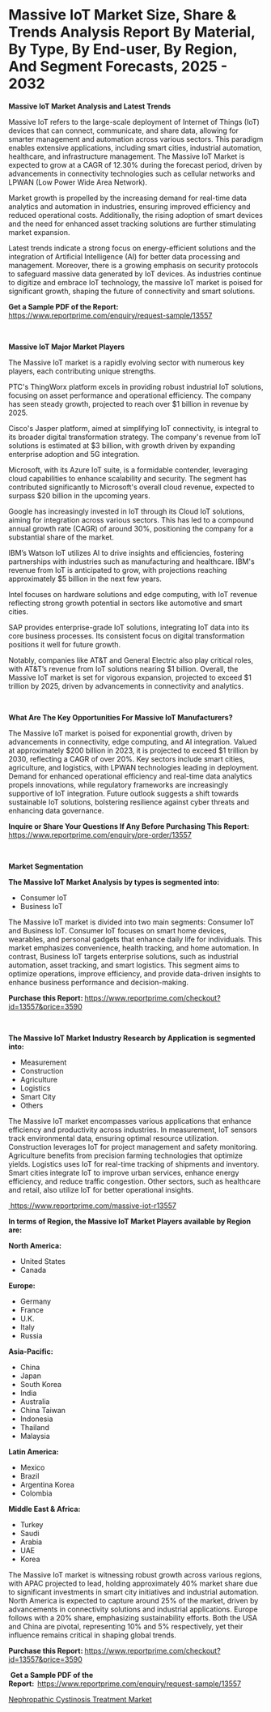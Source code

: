 <p><h1>Massive IoT Market Size, Share & Trends Analysis Report By Material, By Type, By End-user, By Region, And Segment Forecasts, 2025 - 2032</h1></p><p><strong>Massive IoT Market Analysis and Latest Trends</strong></p>
<p><p>Massive IoT refers to the large-scale deployment of Internet of Things (IoT) devices that can connect, communicate, and share data, allowing for smarter management and automation across various sectors. This paradigm enables extensive applications, including smart cities, industrial automation, healthcare, and infrastructure management. The Massive IoT Market is expected to grow at a CAGR of 12.30% during the forecast period, driven by advancements in connectivity technologies such as cellular networks and LPWAN (Low Power Wide Area Network).</p><p>Market growth is propelled by the increasing demand for real-time data analytics and automation in industries, ensuring improved efficiency and reduced operational costs. Additionally, the rising adoption of smart devices and the need for enhanced asset tracking solutions are further stimulating market expansion. </p><p>Latest trends indicate a strong focus on energy-efficient solutions and the integration of Artificial Intelligence (AI) for better data processing and management. Moreover, there is a growing emphasis on security protocols to safeguard massive data generated by IoT devices. As industries continue to digitize and embrace IoT technology, the massive IoT market is poised for significant growth, shaping the future of connectivity and smart solutions.</p></p>
<p><strong>Get a Sample PDF of the Report:&nbsp;</strong> <a href="https://www.reportprime.com/enquiry/request-sample/13557?utm_campaign=3254&utm_medium=2&utm_source=Github&utm_content=ia&utm_term=20032025&utm_id=massive-iot">https://www.reportprime.com/enquiry/request-sample/13557</a></p>
<p>&nbsp;</p>
<p><strong>Massive IoT Major Market Players</strong></p>
<p><p>The Massive IoT market is a rapidly evolving sector with numerous key players, each contributing unique strengths. </p><p>PTC's ThingWorx platform excels in providing robust industrial IoT solutions, focusing on asset performance and operational efficiency. The company has seen steady growth, projected to reach over $1 billion in revenue by 2025.</p><p>Cisco's Jasper platform, aimed at simplifying IoT connectivity, is integral to its broader digital transformation strategy. The company's revenue from IoT solutions is estimated at $3 billion, with growth driven by expanding enterprise adoption and 5G integration.</p><p>Microsoft, with its Azure IoT suite, is a formidable contender, leveraging cloud capabilities to enhance scalability and security. The segment has contributed significantly to Microsoft's overall cloud revenue, expected to surpass $20 billion in the upcoming years.</p><p>Google has increasingly invested in IoT through its Cloud IoT solutions, aiming for integration across various sectors. This has led to a compound annual growth rate (CAGR) of around 30%, positioning the company for a substantial share of the market.</p><p>IBM’s Watson IoT utilizes AI to drive insights and efficiencies, fostering partnerships with industries such as manufacturing and healthcare. IBM's revenue from IoT is anticipated to grow, with projections reaching approximately $5 billion in the next few years.</p><p>Intel focuses on hardware solutions and edge computing, with IoT revenue reflecting strong growth potential in sectors like automotive and smart cities.</p><p>SAP provides enterprise-grade IoT solutions, integrating IoT data into its core business processes. Its consistent focus on digital transformation positions it well for future growth.</p><p>Notably, companies like AT&T and General Electric also play critical roles, with AT&T’s revenue from IoT solutions nearing $1 billion. Overall, the Massive IoT market is set for vigorous expansion, projected to exceed $1 trillion by 2025, driven by advancements in connectivity and analytics.</p></p>
<p>&nbsp;</p>
<p><strong>What Are The Key Opportunities For Massive IoT Manufacturers?</strong></p>
<p><p>The Massive IoT market is poised for exponential growth, driven by advancements in connectivity, edge computing, and AI integration. Valued at approximately $200 billion in 2023, it is projected to exceed $1 trillion by 2030, reflecting a CAGR of over 20%. Key sectors include smart cities, agriculture, and logistics, with LPWAN technologies leading in deployment. Demand for enhanced operational efficiency and real-time data analytics propels innovations, while regulatory frameworks are increasingly supportive of IoT integration. Future outlook suggests a shift towards sustainable IoT solutions, bolstering resilience against cyber threats and enhancing data governance.</p></p>
<p><strong>Inquire or Share Your Questions If Any Before Purchasing This Report:</strong> <a href="https://www.reportprime.com/enquiry/pre-order/13557?utm_campaign=3254&utm_medium=2&utm_source=Github&utm_content=ia&utm_term=20032025&utm_id=massive-iot">https://www.reportprime.com/enquiry/pre-order/13557</a></p>
<p>&nbsp;</p>
<p><strong>Market Segmentation</strong></p>
<p><strong>The Massive IoT Market Analysis by types is segmented into:</strong></p>
<p><ul><li>Consumer IoT</li><li>Business IoT</li></ul></p>
<p><p>The Massive IoT market is divided into two main segments: Consumer IoT and Business IoT. Consumer IoT focuses on smart home devices, wearables, and personal gadgets that enhance daily life for individuals. This market emphasizes convenience, health tracking, and home automation. In contrast, Business IoT targets enterprise solutions, such as industrial automation, asset tracking, and smart logistics. This segment aims to optimize operations, improve efficiency, and provide data-driven insights to enhance business performance and decision-making.</p></p>
<p><strong>Purchase this Report:&nbsp;</strong><a href="https://www.reportprime.com/checkout?id=13557&price=3590&utm_campaign=3254&utm_medium=2&utm_source=Github&utm_content=ia&utm_term=20032025&utm_id=massive-iot">https://www.reportprime.com/checkout?id=13557&price=3590</a></p>
<p>&nbsp;</p>
<p><strong>The Massive IoT Market Industry Research by Application is segmented into:</strong></p>
<p><ul><li>Measurement</li><li>Construction</li><li>Agriculture</li><li>Logistics</li><li>Smart City</li><li>Others</li></ul></p>
<p><p>The Massive IoT market encompasses various applications that enhance efficiency and productivity across industries. In measurement, IoT sensors track environmental data, ensuring optimal resource utilization. Construction leverages IoT for project management and safety monitoring. Agriculture benefits from precision farming technologies that optimize yields. Logistics uses IoT for real-time tracking of shipments and inventory. Smart cities integrate IoT to improve urban services, enhance energy efficiency, and reduce traffic congestion. Other sectors, such as healthcare and retail, also utilize IoT for better operational insights.</p></p>
<p><a href="https://www.reportprime.com/massive-iot-r13557?utm_campaign=3254&utm_medium=2&utm_source=Github&utm_content=ia&utm_term=20032025&utm_id=massive-iot">&nbsp;https://www.reportprime.com/massive-iot-r13557</a></p>
<p><strong>In terms of Region, the Massive IoT Market Players available by Region are:</strong></p>
<p>
    <p> <strong> North America: </strong>
        <ul>
            <li>United States</li>
            <li>Canada</li>
        </ul>
        </p> 
    <p> <strong> Europe: </strong>
        <ul>
            <li>Germany</li>
            <li>France</li>
            <li>U.K.</li>
            <li>Italy</li>
            <li>Russia</li>
        </ul>
        </p> 
    <p> <strong> Asia-Pacific: </strong>
        <ul>
            <li>China</li>
            <li>Japan</li>
            <li>South Korea</li>
            <li>India</li>
            <li>Australia</li>
            <li>China Taiwan</li>
            <li>Indonesia</li>
            <li>Thailand</li>
            <li>Malaysia</li>
        </ul>
        </p> 
    <p> <strong> Latin America: </strong>
        <ul>
            <li>Mexico</li>
            <li>Brazil</li>
            <li>Argentina Korea</li>
            <li>Colombia</li>
        </ul>
        </p> 
    <p> <strong> Middle East & Africa: </strong>
        <ul>
            <li>Turkey</li>
            <li>Saudi</li>
            <li>Arabia</li>
            <li>UAE</li>
            <li>Korea</li>
        </ul>
    </p>
    </p>
<p><p>The Massive IoT market is witnessing robust growth across various regions, with APAC projected to lead, holding approximately 40% market share due to significant investments in smart city initiatives and industrial automation. North America is expected to capture around 25% of the market, driven by advancements in connectivity solutions and industrial applications. Europe follows with a 20% share, emphasizing sustainability efforts. Both the USA and China are pivotal, representing 10% and 5% respectively, yet their influence remains critical in shaping global trends.</p></p>
<p><strong>Purchase this Report: </strong><a href="https://www.reportprime.com/checkout?id=13557&price=3590&utm_campaign=3254&utm_medium=2&utm_source=Github&utm_content=ia&utm_term=20032025&utm_id=massive-iot">https://www.reportprime.com/checkout?id=13557&price=3590</a></p>
<p>&nbsp;<strong>Get a Sample PDF of the Report:&nbsp;&nbsp;</strong><a href="https://www.reportprime.com/enquiry/request-sample/13557?utm_campaign=3254&utm_medium=2&utm_source=Github&utm_content=ia&utm_term=20032025&utm_id=massive-iot">https://www.reportprime.com/enquiry/request-sample/13557</a></p>
<p><strong></strong></p>
<p><p><a href="https://github.com/shirlantosx7/Market-Research-Report-List-1/blob/main/nephropathic-cystinosis-treatment-market.md?utm_campaign=3254&utm_medium=2&utm_source=Github&utm_content=ia&utm_term=20032025&utm_id=massive-iot">Nephropathic Cystinosis Treatment Market</a></p></p>